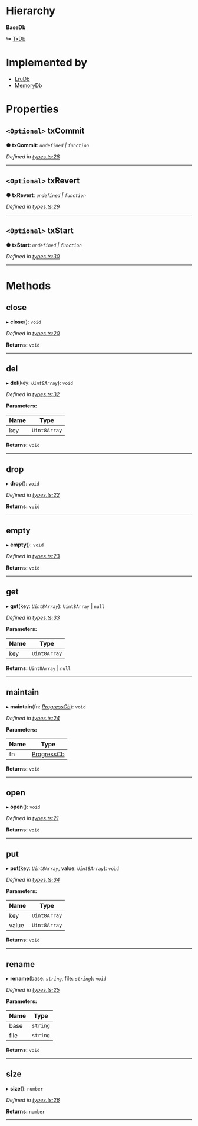 

# Hierarchy

**BaseDb**

↳  [TxDb](_types_.txdb.md)

# Implemented by

* [LruDb](../classes/_engines_lrudb_.lrudb.md)
* [MemoryDb](../classes/_engines_memorydb_.memorydb.md)

# Properties

<a id="txcommit"></a>

## `<Optional>` txCommit

**● txCommit**: *`undefined` \| `function`*

*Defined in [types.ts:28](https://github.com/polkadot-js/common/blob/d8b3021/packages/db/src/types.ts#L28)*

___
<a id="txrevert"></a>

## `<Optional>` txRevert

**● txRevert**: *`undefined` \| `function`*

*Defined in [types.ts:29](https://github.com/polkadot-js/common/blob/d8b3021/packages/db/src/types.ts#L29)*

___
<a id="txstart"></a>

## `<Optional>` txStart

**● txStart**: *`undefined` \| `function`*

*Defined in [types.ts:30](https://github.com/polkadot-js/common/blob/d8b3021/packages/db/src/types.ts#L30)*

___

# Methods

<a id="close"></a>

##  close

▸ **close**(): `void`

*Defined in [types.ts:20](https://github.com/polkadot-js/common/blob/d8b3021/packages/db/src/types.ts#L20)*

**Returns:** `void`

___
<a id="del"></a>

##  del

▸ **del**(key: *`Uint8Array`*): `void`

*Defined in [types.ts:32](https://github.com/polkadot-js/common/blob/d8b3021/packages/db/src/types.ts#L32)*

**Parameters:**

| Name | Type |
| ------ | ------ |
| key | `Uint8Array` |

**Returns:** `void`

___
<a id="drop"></a>

##  drop

▸ **drop**(): `void`

*Defined in [types.ts:22](https://github.com/polkadot-js/common/blob/d8b3021/packages/db/src/types.ts#L22)*

**Returns:** `void`

___
<a id="empty"></a>

##  empty

▸ **empty**(): `void`

*Defined in [types.ts:23](https://github.com/polkadot-js/common/blob/d8b3021/packages/db/src/types.ts#L23)*

**Returns:** `void`

___
<a id="get"></a>

##  get

▸ **get**(key: *`Uint8Array`*): `Uint8Array` \| `null`

*Defined in [types.ts:33](https://github.com/polkadot-js/common/blob/d8b3021/packages/db/src/types.ts#L33)*

**Parameters:**

| Name | Type |
| ------ | ------ |
| key | `Uint8Array` |

**Returns:** `Uint8Array` \| `null`

___
<a id="maintain"></a>

##  maintain

▸ **maintain**(fn: *[ProgressCb](../modules/_types_.md#progresscb)*): `void`

*Defined in [types.ts:24](https://github.com/polkadot-js/common/blob/d8b3021/packages/db/src/types.ts#L24)*

**Parameters:**

| Name | Type |
| ------ | ------ |
| fn | [ProgressCb](../modules/_types_.md#progresscb) |

**Returns:** `void`

___
<a id="open"></a>

##  open

▸ **open**(): `void`

*Defined in [types.ts:21](https://github.com/polkadot-js/common/blob/d8b3021/packages/db/src/types.ts#L21)*

**Returns:** `void`

___
<a id="put"></a>

##  put

▸ **put**(key: *`Uint8Array`*, value: *`Uint8Array`*): `void`

*Defined in [types.ts:34](https://github.com/polkadot-js/common/blob/d8b3021/packages/db/src/types.ts#L34)*

**Parameters:**

| Name | Type |
| ------ | ------ |
| key | `Uint8Array` |
| value | `Uint8Array` |

**Returns:** `void`

___
<a id="rename"></a>

##  rename

▸ **rename**(base: *`string`*, file: *`string`*): `void`

*Defined in [types.ts:25](https://github.com/polkadot-js/common/blob/d8b3021/packages/db/src/types.ts#L25)*

**Parameters:**

| Name | Type |
| ------ | ------ |
| base | `string` |
| file | `string` |

**Returns:** `void`

___
<a id="size"></a>

##  size

▸ **size**(): `number`

*Defined in [types.ts:26](https://github.com/polkadot-js/common/blob/d8b3021/packages/db/src/types.ts#L26)*

**Returns:** `number`

___

